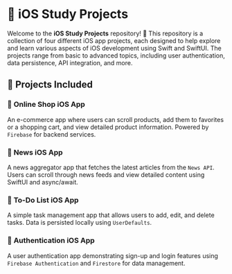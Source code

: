 # 📱 iOS Study Projects

Welcome to the **iOS Study Projects** repository! 🎉 This repository is a collection of four different iOS app projects, each designed to help explore and learn various aspects of iOS development using Swift and SwiftUI. The projects range from basic to advanced topics, including user authentication, data persistence, API integration, and more.

## 📂 Projects Included

### 🛒 **Online Shop iOS App**
An e-commerce app where users can scroll products, add them to favorites or a shopping cart, and view detailed product information. Powered by `Firebase` for backend services.

### 📰 **News iOS App**
A news aggregator app that fetches the latest articles from the `News API`. Users can scroll through news feeds and view detailed content using SwiftUI and async/await.

### 📝 **To-Do List iOS App**
A simple task management app that allows users to add, edit, and delete tasks. Data is persisted locally using `UserDefaults`.

### 🔐 **Authentication iOS App**
A user authentication app demonstrating sign-up and login features using `Firebase Authentication` and `Firestore` for data management.

